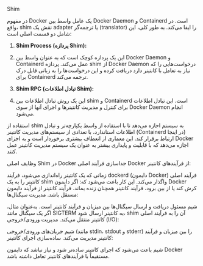 Shim 

در مفهوم Docker یک عامل واسط بین Docker Daemon و Containerd است. در واقع، shim نقش یک adapter یا ترجمه‌گر (translator) را ایفا می‌کند. به طور کلی، این شامل دو قسمت اصلی است:

1. **Shim Process (پردازه Shim):**
  
3. این یک پردازه کوچک است که به عنوان واسط بین Docker Daemon و Containerd عمل می‌کند. پردازه shim از Docker Daemon درخواست‌هایی را که نیاز به تعامل با کانتینر دارد دریافت کرده و این درخواست‌ها را به زبانی قابل درک برای Containerd ترجمه می‌کند.

4. **Shim RPC (تبادل اطلاعات Shim):**
  
6.   این یک روش تبادل اطلاعات بین shim و Containerd است. این تبادل اطلاعات برای کنترل و مدیریت کانتینرها و اجرای آنها از سوی Docker Daemon انجام می‌شود.

استفاده از shim به سیستم اجازه می‌دهد تا با استفاده از واسط یکپارچه‌تر و تبادل اطلاعات استاندارد، با تعدادی از سیستم‌های مدیریت کانتینر (Containerd در اینجا) ارتباط برقرار کند. این معماری از انعطاف بیشتری برخوردار است و به اجزای Docker اجازه می‌دهد که با قابلیت و پایداری بیشتر به عنوان یک سیستم مدیریت کانتینر عمل کنند.



وظایف اصلی Shim در Docker
جداسازی فرآیند اصلی Docker از فرآیندهای کانتینر:

زمانی که یک کانتینر راه‌اندازی می‌شود، فرآیند dockerd (دایمون Docker) فرآیند اصلی کانتینر را به یک shim واگذار می‌کند. این کار باعث می‌شود که:
اگر دایمون Docker کرش کند یا از بین برود، فرآیند کانتینر همچنان زنده بماند.
فرآیند کانتینر از فرآیند دایمون مستقل باشد.
مدیریت سیگنال‌ها:

شیم مسئول دریافت و ارسال سیگنال‌ها بین میزبان و فرآیند کانتینر است. به‌عنوان مثال، اگر یک سیگنال مانند SIGTERM به کانتینر ارسال شود، shim آن را به فرآیند اصلی کانتینر منتقل می‌کند.
مدیریت ورودی/خروجی (I/O):

شیم  جریان‌های ورودی/خروجی (مانند stdin، stdout و stderr) را بین میزبان و فرآیند کانتینر مدیریت می‌کند.
ساده‌سازی اجرای کانتینر:

شیم  باعث می‌شود که اجرای کانتینر ساده‌تر شود و نیاز نباشد که دایمون Docker مستقیماً با فرآیندهای کانتینر تعامل داشته باشد.
